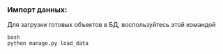 ### Импорт данных:
Для загрузки готовых объектов в БД, воспользуйтесь этой командой
```
bash
python manage.py load_data
```
